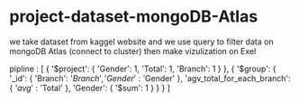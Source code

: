 # project-dataset-mongoDB-Atlas
we take dataset from kaggel website and we use query to filter data on mongoDB Atlas (connect to cluster)
then make vizulization on Exel

pipline :
[
    {
        '$project': {
            'Gender': 1, 
            'Total': 1, 
            'Branch': 1
        }
    }, {
        '$group': {
            '_id': {
                'Branch': '$Branch', 
                'Gender': '$Gender'
            }, 
            'agv_total_for_each_branch': {
                '$avg': '$Total'
            }, 
            'Gender': {
                '$sum': 1
            }
        }
    }
]
